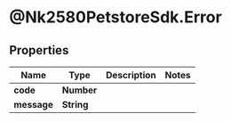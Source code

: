 # @Nk2580PetstoreSdk.Error

## Properties

Name | Type | Description | Notes
------------ | ------------- | ------------- | -------------
**code** | **Number** |  | 
**message** | **String** |  | 


